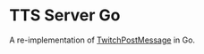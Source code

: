 # TTS Server Go

A re-implementation of [TwitchPostMessage](https://github.com/WilliamJohnathonLea/TwitchPostMessage) in Go.